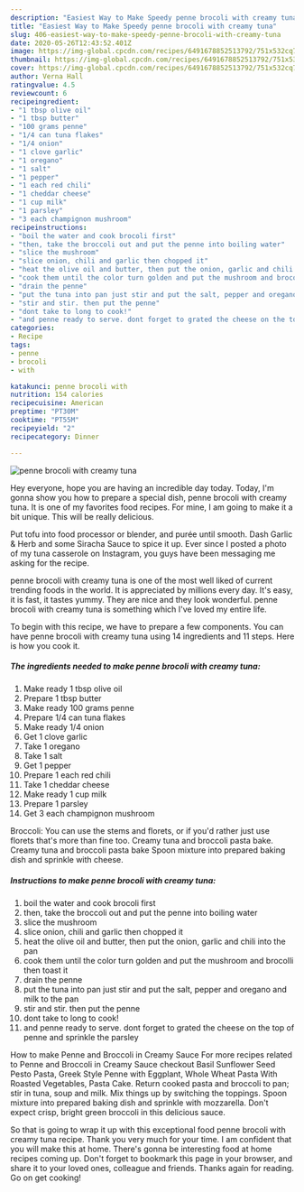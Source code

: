```yaml
---
description: "Easiest Way to Make Speedy penne brocoli with creamy tuna"
title: "Easiest Way to Make Speedy penne brocoli with creamy tuna"
slug: 406-easiest-way-to-make-speedy-penne-brocoli-with-creamy-tuna
date: 2020-05-26T12:43:52.401Z
image: https://img-global.cpcdn.com/recipes/6491678852513792/751x532cq70/penne-brocoli-with-creamy-tuna-recipe-main-photo.jpg
thumbnail: https://img-global.cpcdn.com/recipes/6491678852513792/751x532cq70/penne-brocoli-with-creamy-tuna-recipe-main-photo.jpg
cover: https://img-global.cpcdn.com/recipes/6491678852513792/751x532cq70/penne-brocoli-with-creamy-tuna-recipe-main-photo.jpg
author: Verna Hall
ratingvalue: 4.5
reviewcount: 6
recipeingredient:
- "1 tbsp olive oil"
- "1 tbsp butter"
- "100 grams penne"
- "1/4 can tuna flakes"
- "1/4 onion"
- "1 clove garlic"
- "1 oregano"
- "1 salt"
- "1 pepper"
- "1 each red chili"
- "1 cheddar cheese"
- "1 cup milk"
- "1 parsley"
- "3 each champignon mushroom"
recipeinstructions:
- "boil the water and cook brocoli first"
- "then, take the broccoli out and put the penne into boiling water"
- "slice the mushroom"
- "slice onion, chili and garlic then chopped it"
- "heat the olive oil and butter, then put the onion, garlic and chili into the pan"
- "cook them until the color turn golden and put the mushroom and brocolli then toast it"
- "drain the penne"
- "put the tuna into pan just stir and put the salt, pepper and oregano and milk to the pan"
- "stir and stir. then put the penne"
- "dont take to long to cook!"
- "and penne ready to serve. dont forget to grated the cheese on the top of penne and sprinkle the parsley"
categories:
- Recipe
tags:
- penne
- brocoli
- with

katakunci: penne brocoli with 
nutrition: 154 calories
recipecuisine: American
preptime: "PT30M"
cooktime: "PT55M"
recipeyield: "2"
recipecategory: Dinner

---
```



![penne brocoli with creamy tuna](https://img-global.cpcdn.com/recipes/6491678852513792/751x532cq70/penne-brocoli-with-creamy-tuna-recipe-main-photo.jpg)

Hey everyone, hope you are having an incredible day today. Today, I'm gonna show you how to prepare a special dish, penne brocoli with creamy tuna. It is one of my favorites food recipes. For mine, I am going to make it a bit unique. This will be really delicious.

Put tofu into food processor or blender, and purée until smooth. Dash Garlic &amp; Herb and some Siracha Sauce to spice it up. Ever since I posted a photo of my tuna casserole on Instagram, you guys have been messaging me asking for the recipe.

penne brocoli with creamy tuna is one of the most well liked of current trending foods in the world. It is appreciated by millions every day. It's easy, it is fast, it tastes yummy. They are nice and they look wonderful. penne brocoli with creamy tuna is something which I've loved my entire life.


To begin with this recipe, we have to prepare a few components. You can have penne brocoli with creamy tuna using 14 ingredients and 11 steps. Here is how you cook it.

<!--inarticleads1-->

##### The ingredients needed to make penne brocoli with creamy tuna:

1. Make ready 1 tbsp olive oil
1. Prepare 1 tbsp butter
1. Make ready 100 grams penne
1. Prepare 1/4 can tuna flakes
1. Make ready 1/4 onion
1. Get 1 clove garlic
1. Take 1 oregano
1. Take 1 salt
1. Get 1 pepper
1. Prepare 1 each red chili
1. Take 1 cheddar cheese
1. Make ready 1 cup milk
1. Prepare 1 parsley
1. Get 3 each champignon mushroom


Broccoli: You can use the stems and florets, or if you&#39;d rather just use florets that&#39;s more than fine too. Creamy tuna and broccoli pasta bake. Creamy tuna and broccoli pasta bake Spoon mixture into prepared baking dish and sprinkle with cheese. 

<!--inarticleads2-->

##### Instructions to make penne brocoli with creamy tuna:

1. boil the water and cook brocoli first
1. then, take the broccoli out and put the penne into boiling water
1. slice the mushroom
1. slice onion, chili and garlic then chopped it
1. heat the olive oil and butter, then put the onion, garlic and chili into the pan
1. cook them until the color turn golden and put the mushroom and brocolli then toast it
1. drain the penne
1. put the tuna into pan just stir and put the salt, pepper and oregano and milk to the pan
1. stir and stir. then put the penne
1. dont take to long to cook!
1. and penne ready to serve. dont forget to grated the cheese on the top of penne and sprinkle the parsley


How to make Penne and Broccoli in Creamy Sauce For more recipes related to Penne and Broccoli in Creamy Sauce checkout Basil Sunflower Seed Pesto Pasta, Greek Style Penne with Eggplant, Whole Wheat Pasta With Roasted Vegetables, Pasta Cake. Return cooked pasta and broccoli to pan; stir in tuna, soup and milk. Mix things up by switching the toppings. Spoon mixture into prepared baking dish and sprinkle with mozzarella. Don&#39;t expect crisp, bright green broccoli in this delicious sauce. 

So that is going to wrap it up with this exceptional food penne brocoli with creamy tuna recipe. Thank you very much for your time. I am confident that you will make this at home. There's gonna be interesting food at home recipes coming up. Don't forget to bookmark this page in your browser, and share it to your loved ones, colleague and friends. Thanks again for reading. Go on get cooking!
